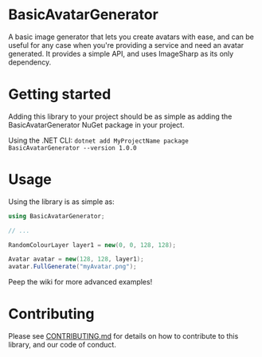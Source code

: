 # BasicAvatarGenerator
A basic image generator that lets you create avatars with ease, and can be useful for any case when you're providing a service and need an avatar generated.
It provides a simple API, and uses ImageSharp as its only dependency.

# Getting started

Adding this library to your project should be as simple as adding the BasicAvatarGenerator NuGet package in your project.

Using the .NET CLI:
`dotnet add MyProjectName package BasicAvatarGenerator --version 1.0.0`

# Usage

Using the library is as simple as:

```cs
using BasicAvatarGenerator;

// ...

RandomColourLayer layer1 = new(0, 0, 128, 128);

Avatar avatar = new(128, 128, layer1);
avatar.FullGenerate("myAvatar.png");

```

Peep the wiki for more advanced examples!

# Contributing
Please see [CONTRIBUTING.md](https://github.com/4techguns/BasicAvatarGenerator/blob/master/CONTRIBUTING.md) for details on how to contribute to this library, and our code of conduct.
